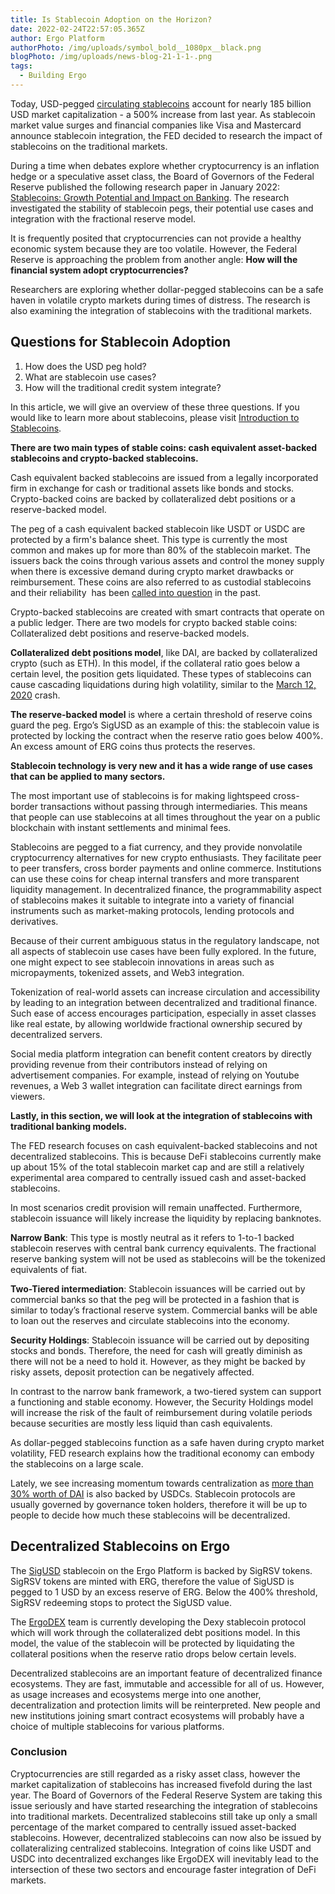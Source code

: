 ```yaml
---
title: Is Stablecoin Adoption on the Horizon?
date: 2022-02-24T22:57:05.365Z
author: Ergo Platform
authorPhoto: /img/uploads/symbol_bold__1080px__black.png
blogPhoto: /img/uploads/news-blog-21-1-1-.png
tags:
  - Building Ergo
---
```

<!--StartFragment-->

Today, USD-pegged [circulating stablecoins](https://www.coingecko.com/en/categories/stablecoins) account for nearly 185 billion USD market capitalization - a 500% increase from last year. As stablecoin market value surges and financial companies like Visa and Mastercard announce stablecoin integration, the FED decided to research the impact of stablecoins on the traditional markets. 



During a time when debates explore whether cryptocurrency is an inflation hedge or a speculative asset class, the Board of Governors of the Federal Reserve published the following research paper in January 2022: [Stablecoins: Growth Potential and Impact on Banking](https://www.federalreserve.gov/econres/ifdp/files/ifdp1334.pdf). The research investigated the stability of stablecoin pegs, their potential use cases and integration with the fractional reserve model.



It is frequently posited that cryptocurrencies can not provide a healthy economic system because they are too volatile. However, the Federal Reserve is approaching the problem from another angle: **How will the financial system adopt cryptocurrencies?** 



Researchers are exploring whether dollar-pegged stablecoins can be a safe haven in volatile crypto markets during times of distress. The research is also examining the integration of stablecoins with the traditional markets.



## Questions for Stablecoin Adoption



1. How does the USD peg hold?
2. What are stablecoin use cases?
3. How will the traditional credit system integrate?



In this article, we will give an overview of these three questions. If you would like to learn more about stablecoins, please visit [Introduction to Stablecoins](https://ergoplatform.org/en/blog/2020_05_05_stablecoins/).



**There are two main types of stable coins: cash equivalent asset-backed stablecoins and crypto-backed stablecoins.** 



Cash equivalent backed stablecoins are issued from a legally incorporated firm in exchange for cash or traditional assets like bonds and stocks. Crypto-backed coins are backed by collateralized debt positions or a reserve-backed model. 



The peg of a cash equivalent backed stablecoin like USDT or USDC are protected by a firm's balance sheet. This type is currently the most common and makes up for more than 80% of the stablecoin market. The issuers back the coins through various assets and control the money supply when there is excessive demand during crypto market drawbacks or reimbursement. These coins are also referred to as custodial stablecoins and their reliability  has been [called into question](https://www.coindesk.com/policy/2021/10/15/cftc-fines-tether-and-bitfinex-425m-for-untrue-or-misleading-claims/) in the past.



Crypto-backed stablecoins are created with smart contracts that operate on a public ledger. There are two models for crypto backed stable coins: Collateralized debt positions and reserve-backed models.



**Collateralized debt positions model**, like DAI, are backed by collateralized crypto (such as ETH). In this model, if the collateral ratio goes below a certain level, the position gets liquidated. These types of stablecoins can cause cascading liquidations during high volatility, similar to the [March 12, 2020](https://blog.makerdao.com/the-market-collapse-of-march-12-2020-how-it-impacted-makerdao/) crash.



**The reserve-backed model** is where a certain threshold of reserve coins guard the peg. Ergo’s SigUSD as an example of this: the stablecoin value is protected by locking the contract when the reserve ratio goes below 400%. An excess amount of ERG coins thus protects the reserves.



**Stablecoin technology is very new and it has a wide range of use cases that can be applied to many sectors.**



The most important use of stablecoins is for making lightspeed cross-border transactions without passing through intermediaries. This means that people can use stablecoins at all times throughout the year on a public blockchain with instant settlements and minimal fees.



Stablecoins are pegged to a fiat currency, and they provide nonvolatile cryptocurrency alternatives for new crypto enthusiasts. They facilitate peer to peer transfers, cross border payments and online commerce. Institutions can use these coins for cheap internal transfers and more transparent liquidity management. In decentralized finance, the programmability aspect of stablecoins makes it suitable to integrate into a variety of financial instruments such as market-making protocols, lending protocols and derivatives. 



Because of their current ambiguous status in the regulatory landscape, not all aspects of stablecoin use cases have been fully explored. In the future, one might expect to see stablecoin innovations in areas such as micropayments, tokenized assets, and Web3 integration.



Tokenization of real-world assets can increase circulation and accessibility by leading to an integration between decentralized and traditional finance. Such ease of access encourages participation, especially in asset classes like real estate, by allowing worldwide fractional ownership secured by decentralized servers. 



Social media platform integration can benefit content creators by directly providing revenue from their contributors instead of relying on advertisement companies. For example, instead of relying on Youtube revenues, a Web 3 wallet integration can facilitate direct earnings from viewers.



**Lastly, in this section, we will look at the integration of stablecoins with traditional banking models.** 



The FED research focuses on cash equivalent-backed stablecoins and not decentralized stablecoins. This is because DeFi stablecoins currently make up about 15% of the total stablecoin market cap and are still a relatively experimental area compared to centrally issued cash and asset-backed stablecoins.



In most scenarios credit provision will remain unaffected. Furthermore, stablecoin issuance will likely increase the liquidity by replacing banknotes.



**Narrow Bank**: This type is mostly neutral as it refers to 1-to-1 backed stablecoin reserves with central bank currency equivalents. The fractional reserve banking system will not be used as stablecoins will be the tokenized equivalents of fiat.



**Two-Tiered intermediation**: Stablecoin issuances will be carried out by commercial banks so that the peg will be protected in a fashion that is similar to today’s fractional reserve system. Commercial banks will be able to loan out the reserves and circulate stablecoins into the economy.



**Security Holdings**: Stablecoin issuance will be carried out by depositing stocks and bonds. Therefore, the need for cash will greatly diminish as there will not be a need to hold it. However, as they might be backed by risky assets, deposit protection can be negatively affected.



In contrast to the narrow bank framework, a two-tiered system can support a functioning and stable economy. However, the Security Holdings model will increase the risk of the fault of reimbursement during volatile periods because securities are mostly less liquid than cash equivalents. 



As dollar-pegged stablecoins function as a safe haven during crypto market volatility, FED research explains how the traditional economy can embody the stablecoins on a large scale.



Lately, we see increasing momentum towards centralization as [more than 30% worth of DAI](https://decrypt.co/84958/ethereum-primary-collateral-decentralized-stablecoin-dai) is also backed by USDCs. Stablecoin protocols are usually governed by governance token holders, therefore it will be up to people to decide how much these stablecoins will be decentralized.



## Decentralized Stablecoins on Ergo



The [SigUSD](https://sigmausd.io/#/) stablecoin on the Ergo Platform is backed by SigRSV tokens. SigRSV tokens are minted with ERG, therefore the value of SigUSD is pegged to 1 USD by an excess reserve of ERG. Below the 400% threshold, SigRSV redeeming stops to protect the SigUSD value.



The [ErgoDEX](https://ergodex.io/) team is currently developing the Dexy stablecoin protocol which will work through the collateralized debt positions model. In this model, the value of the stablecoin will be protected by liquidating the collateral positions when the reserve ratio drops below certain levels.



Decentralized stablecoins are an important feature of decentralized finance ecosystems. They are fast, immutable and accessible for all of us. However, as usage increases and ecosystems merge into one another, decentralization and protection limits will be reinterpreted. New people and new institutions joining smart contract ecosystems will probably have a choice of multiple stablecoins for various platforms. 



### Conclusion



Cryptocurrencies are still regarded as a risky asset class, however the market capitalization of stablecoins has increased fivefold during the last year. The Board of Governors of the Federal Reserve System are taking this issue seriously and have started researching the integration of stablecoins into traditional markets. Decentralized stablecoins still take up only a small percentage of the market compared to centrally issued asset-backed stablecoins. However, decentralized stablecoins can now also be issued by collateralizing centralized stablecoins. Integration of coins like USDT and USDC into decentralized exchanges like ErgoDEX will inevitably lead to the intersection of these two sectors and encourage faster integration of DeFi markets. 



<!--EndFragment-->